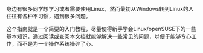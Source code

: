 身边有很多同学想学习或者需要使用Linux，然而最初从Windows转到Linux的人往往有各种不习惯，遇到很多问题。

这个指南就是一个简要的入门教程，尽量使得新手学会Linux/openSUSE下的一些基本知识，通过阅读或查阅本文档就能够解决一些常见的问题，以便于能够专心工作，而不是为一个操作系统操碎了心。

